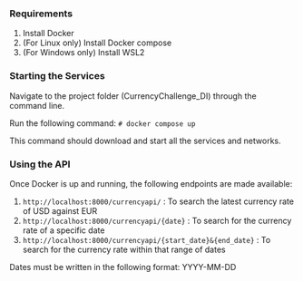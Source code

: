 ### Requirements ###

1) Install Docker
2) (For Linux only) Install Docker compose
3) (For Windows only) Install WSL2

### Starting the Services ###

Navigate to the project folder (CurrencyChallenge_DI) through the command line.

Run the following command:
`# docker compose up`

This command should download and start all the services and networks.

### Using the API ###

Once Docker is up and running, the following endpoints are made available:

1) `http://localhost:8000/currencyapi/` : To search the latest currency rate of USD against EUR
2) `http://localhost:8000/currencyapi/{date}` : To search for the currency rate of a specific date
3) `http://localhost:8000/currencyapi/{start_date}&{end_date}` : To search for the currency rate within that range of dates

Dates must be written in the following format: YYYY-MM-DD
